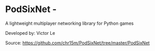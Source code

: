 # PodSixNet - 
A lightweight multiplayer networking library for Python games 

Developed by: Victor Le

Source: https://github.com/chr15m/PodSixNet/tree/master/PodSixNet
